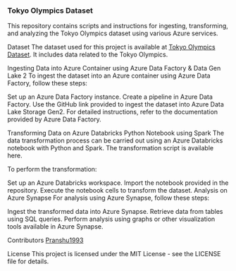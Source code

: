 ### Tokyo Olympics Dataset
This repository contains scripts and instructions for ingesting, transforming, and analyzing the Tokyo Olympics dataset using various Azure services.

Dataset
The dataset used for this project is available at [Tokyo Olympics Dataset](https://github.com/Pranshu1993/Olympic_Data_Analytics/tree/main/Datasets). It includes data related to the Tokyo Olympics.

Ingesting Data into Azure Container using Azure Data Factory & Data Gen Lake 2
To ingest the dataset into an Azure container using Azure Data Factory, follow these steps:

Set up an Azure Data Factory instance.
Create a pipeline in Azure Data Factory.
Use the GitHub link provided to ingest the dataset into Azure Data Lake Storage Gen2.
For detailed instructions, refer to the documentation provided by Azure Data Factory.

Transforming Data on Azure Databricks Python Notebook using Spark
The data transformation process can be carried out using an Azure Databricks notebook with Python and Spark. The transformation script is available here.

To perform the transformation:

Set up an Azure Databricks workspace.
Import the notebook provided in the repository.
Execute the notebook cells to transform the dataset.
Analysis on Azure Synapse
For analysis using Azure Synapse, follow these steps:

Ingest the transformed data into Azure Synapse.
Retrieve data from tables using SQL queries.
Perform analysis using graphs or other visualization tools available in Azure Synapse.

Contributors
[Pranshu1993](https://github.com/Pranshu1993)

License
This project is licensed under the MIT License - see the LICENSE file for details.
